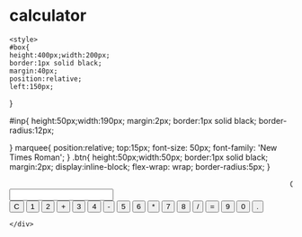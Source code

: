 # calculator
<!DOCTYPE html>
<html lang="en">
<head>
    <title>Document</title>

    <style>
    #box{
    height:400px;width:200px;
    border:1px solid black;
    margin:40px; 
    position:relative;   
    left:150px;
}

#inp{
    height:50px;width:190px;
    margin:2px;
    border:1px solid black; 
    border-radius:12px;
    
}
marquee{
    position:relative;
    top:15px;
    font-size: 50px;
    font-family: 'New Times Roman';
}
.btn{
   height:50px;width:50px;
   border:1px solid black;
   margin:2px;
   display:inline-block;
   flex-wrap: wrap; 
   border-radius:5px;
}
    </style>
  </head>
<body>
<marquee>Calculator</marquee>
<div id="box">
    <input type="text" id="inp">
    <div>
       <button class="btn" onclick="val=''; document.querySelector('#inp').value=val;">C</button>
       <button class="btn" onclick="val=val+ '1'; document.querySelector('#inp').value=val;" >1</button>
       <button class="btn" onclick="val=val+ '2'; document.querySelector('#inp').value=val;">2</button>
       <button class="btn" onclick="val=val+'+'; document.querySelector('#inp').value=val;">+</button>
       <button class="btn" onclick="val=val+ '3'; document.querySelector('#inp').value=val;">3</button>
       <button class="btn" onclick="val=val+ '4'; document.querySelector('#inp').value=val;">4</button>
       <button class="btn" onclick="val=val+ '-'; document.querySelector('#inp').value=val;">-</button>
       <button class="btn" onclick="val=val+ '5'; document.querySelector('#inp').value=val;">5</button>
       <button class="btn" onclick="val=val+ '6'; document.querySelector('#inp').value=val;">6</button>
       <button class="btn" onclick="val=val+ '*'; document.querySelector('#inp').value=val;" >*</button>
       <button class="btn" onclick="val=val+ '7'; document.querySelector('#inp').value=val;">7</button>
       <button class="btn" onclick="val=val+ '8'; document.querySelector('#inp').value=val;">8</button>
       <button class="btn" onclick="val=val+ '/'; document.querySelector('#inp').value=val;">/</button>
       <button class="btn" onclick="let r = eval(val); document.querySelector('#inp').value=r;">=</button>
       <button class="btn" onclick="val=val+ '9'; document.querySelector('#inp').value=val;">9</button>
       <button class="btn" onclick="val=val+ '0'; document.querySelector('#inp').value=val;">0</button>
       <button class="btn" onclick="val=val+ '.'; document.querySelector('#inp').value=val;">.</button>
       
    </div>
</div>

<script>
    let val='';
    document.querySelector('#inp').value=val;
</script>
</body>
</html>
